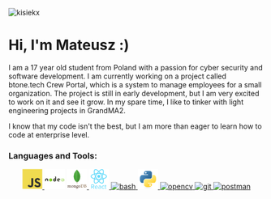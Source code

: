 <p align="left"> <img src="https://komarev.com/ghpvc/?username=kisiekx&label=Profile%20views&color=3eafe0&style=flat" alt="kisiekx" /> </p>
<h1 align="left">Hi, I'm Mateusz :)</h1>

I am a 17 year old student from Poland with a passion for cyber security and software development. I am currently working on a project called btone.tech Crew Portal, which is a system to manage employees  for a small organization. The project is still in early development, but I am very excited to work on it and see it grow. In my spare time, I like to tinker with light engineering projects in GrandMA2.

I know that my code isn't the best, but I am more than eager to learn how to code at enterprise level.


<h3 align="left">Languages and Tools:</h3>

<p align="center">
<a href="https://developer.mozilla.org/en-US/docs/Web/JavaScript" target="_blank" rel="noreferrer"> <img src="https://raw.githubusercontent.com/devicons/devicon/master/icons/javascript/javascript-original.svg" alt="javascript" width="40" height="40"/> </a> 
<img src="https://raw.githubusercontent.com/devicons/devicon/master/icons/nodejs/nodejs-original-wordmark.svg" alt="nodejs" width="40" height="40"/> </a> 
<a href="https://www.mongodb.com/" target="_blank" rel="noreferrer"> <img src="https://raw.githubusercontent.com/devicons/devicon/master/icons/mongodb/mongodb-original-wordmark.svg" alt="mongodb" width="40" height="40"/> </a> 
<a href="https://reactjs.org/" target="_blank" rel="noreferrer"> <img src="https://raw.githubusercontent.com/devicons/devicon/master/icons/react/react-original-wordmark.svg" alt="react" width="40" height="40"/> </a>
<a href="https://www.gnu.org/software/bash/" target="_blank" rel="noreferrer"> <img src="https://www.vectorlogo.zone/logos/gnu_bash/gnu_bash-icon.svg" alt="bash" width="40" height="40"/> </a> 
<a href="https://www.python.org" target="_blank" rel="noreferrer"> <img src="https://raw.githubusercontent.com/devicons/devicon/master/icons/python/python-original.svg" alt="python" width="40" height="40"/> </a> 
<a href="https://opencv.org/" target="_blank" rel="noreferrer"> <img src="https://www.vectorlogo.zone/logos/opencv/opencv-icon.svg" alt="opencv" width="40" height="40"/> </a>
<a href="https://git-scm.com/" target="_blank" rel="noreferrer"> <img src="https://www.vectorlogo.zone/logos/git-scm/git-scm-icon.svg" alt="git" width="40" height="40"/> </a>
<a href="https://postman.com" target="_blank" rel="noreferrer"> <img src="https://www.vectorlogo.zone/logos/getpostman/getpostman-icon.svg" alt="postman" width="40" height="40"/> </a>  </p>



<!-- 

Because most of my commits and pr's are in private repos, these stats are not very impressive. I will uncomment them, when I put all of the repos to public :)

<div style="display: flex; flex-direction: column;">
 <img class="img" src="https://github-readme-stats.vercel.app/api?username=kisiekx&show_icons=true&theme=dark&locale=en" />
 <img class="img" src="https://github-readme-streak-stats.herokuapp.com/?user=kisiekx&theme=dark" />
</div> -->
